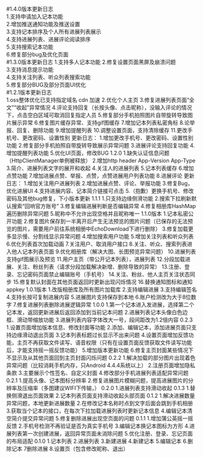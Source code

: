 #1.4.0版本更新日志  
1.支持申请加入记本功能  
2.增加推送通知功能及推送设置  
3.支持记本排序及个人所有进展列表展示  
4.支持进展列表、进展评论阅读排序  
5.支持搜索记本功能  
6.修复部分bug及优化页面  
#1.3.0版本更新日志
1.支持多人记本功能
2.修复设置页面黑屏及崩溃问题  
3.支持消息提示功能  
4.支持关注列表、听众列表搜索功能  
5.修复部分BUG及部分页面UI优化  
#1.2.1版本更新日志  
1.oss整体优化已支持指定域名 cdn 加速
2.优化个人主页
3.修复进展列表页面“全文”“收起”异常情况
4.评论支持回复（长按头像、点击昵称），没输入评论的情况下，点击空白区域可取消回复指定人员
5.修复部分手机拍照图片自带旋转导致图片展示异常
6.修复图片缓存异常、支持gif图缓存
7.增加记本列表私密角标
8.论举报、回复、删除功能
9.增加提醒列表
10.调整设置页面，支持清除缓存
11.更改手机号、更改密码、设置性别
更新日志：
1.增加更改手机号、更改密码、设置性别功能
2.修复部分手机拍照自带旋转导致展示异常问题
3.进展评论支持回复功能
4.增加提醒列表功能
5.优化UI页面，修改BUG
1.2.0
1.缺失认证信息问题（HttpClientManager单例被释放）
2.增加http header   App-Version App-Type
3.简介、进展列表文字的展开和收起
4.关注人的进展列表
5.记本列表缓存
6.增加点赞功能
7.增加进展点赞、举报、点赞，点赞进展用户列表功能
8.进展评论
更新日志：
1.增加关注用户进展列表
2.增加进展点赞、评论、举报功能
3.修复Bug，优化进展UI
4.支持进展内容、记本简介链接可点击
5.（抱歉）更换手机号、修改密码及其他bug修复，下小版本更新
1.1.1
1.只支持边缘侧滑功能
2.搜索下拉刷新默认搜索“回响官方账号”
3.修复编辑进展判断是否编辑异常
4.修复相册库HashMap 遍历删除异常问题
5.昵称中不允许出现空格并且昵称唯一
1.1.0版本
1.记本私密公开功能
2.修复图片保存到一半离开后产生无法预览的图片问题（已保存的无法预览的图片，需要用户前往系统相册中EchoDownload下进行删除）
3.修复加载更多显示慢、分割线显示异常问题
4.增加搜索用户功能
5.增加关注列表和听众列表
6.优化列表首次加载动画
7.关注用户、取消用户接口
8.关注、听众、搜索列表进入他人记本列表页面
9.优化相册库（解决大图、长图预览异常问题）
10.进展列表支持gif图展示及预览
11.用户主页（带公开记本列表），进展列表
12.分段加载进展、关注、粉丝列表（请求分段加载解决新增、删除导致的异常）
13.注册、登录、忘记密码页面禁止编辑账号（手机号）
14.关注、粉丝、他人主页关注状态同步
15.修复默认封面在其他页面返回时更新出现闪烁情况
16.替换通知图标和通知appkey
1.0.1版本
1.改版相册库及所有图片加载库
2.支持编辑进展
3.支持编辑签名
4.支持长按可复制进展内容
5.进展图片支持保存到本地
6.账户检测改为大于8位数字
7.修复进展列表删除进展逻辑异常
1.0.0
1.第一个记本进入发进展，选择第二个记本发，返回更新进展后返回添加到当前记本问题
2.进展列表记本头像白色边框、滑动带缩放功能
3.进展列表内容字体改大一号，段间距改为1.2倍内容
0.2.3
1.设置页面增加版本信息、修改封面等功能
2.添加、编辑记本，添加进展页面只支持边缘滑动退出页面
3.记本列表标题过长显示不出来问题
4.设置页面增加反馈功能，主页不再获取文件读写、语音权限（只有在设置页面反馈获取文件读写功能后，才能支持摇一摇反馈功能）
5.增加版本更新功能
6.修复主页封面某些情况下不显示及从其他页面回到主页封面闪烁问题
0.2.2
1.解决加载的部分图片出现着色异常问题（比较消耗手机内存，只Android 4.4.4系统以上）
2.注册页面增加隐私条款
3.主要展示个性签名、自定义封面
4.修改部分手机进展列表适配异常问题
0.2.1
1.提高头像、记本图标分辨率
2.修复进展图片模糊问题，提高进展图片的分辨率及压缩率（多图建议WIFI下传输，）
0.2.0
1.进展列表支持滑动收起
0.1.3
1.替换侧滑退出页面效果
2.记本列表页面支持滑动收起头部页面
0.1.2
1.解决进展数量异常问题，本地更新进展数量
2.在修改记本名称时点到文字后面会跳到手机相册
3.获取当个记本的接口，在每次下拉加载进展列表时更新记本信息
4.编辑记本清空简介提交异常问题
5.修复删除进展出现空页面的问题
0.1.1
1.增加蒲公英摇一摇反馈
2.手机号检测不再验证是否为真实手机号
3.编辑记本换记本图标为方形
4.进展列表第一次创建进展，返回异常页面未消除问题
5.优化注册、登录、忘记页面的布局适配
0.1.0
1.记本列表
2.进展列表
3.新建进展
4.新建记本
5.编辑记本
6.删除记本
7删除进展
8.设置页（包含修改昵称、退出）

